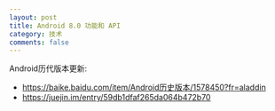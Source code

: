 ```yaml
---
layout: post
title: Android 8.0 功能和 API
category: 技术
comments: false
---
```


Android历代版本更新:

* <https://baike.baidu.com/item/Android历史版本/1578450?fr=aladdin>
* <https://juejin.im/entry/59db1dfaf265da064b472b70>



 